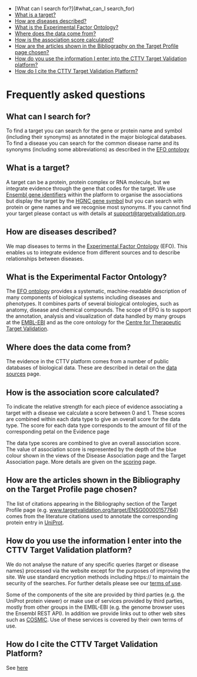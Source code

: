   * [What can I search for?](#what_can_I search_for)
  * [What is a target?](#target)
  * [How are diseases described?](#diseases)
  * [What is the Experimental Factor Ontology?](#efo)
  * [ Where does the data come from?](#data)
  * [How is the association score calculated?](#score)
  * [How are the articles shown in the Bibliography on the Target Profile page chosen?](#biblio)
  * [How do you use the information I enter into the CTTV Target Validation platform?](#data_use)
  * [How do I cite the CTTV Target Validation Platform?](#citation)

Frequently asked questions
==========================
<a name="what_can_I search_for"></a>What can I search for?
----------------------
To find a target you can search for the gene or protein name and symbol (including their synonyms)
as annotated in the major biological databases. To find a disease you can search for the common disease
name and its synonyms (including some abbreviations) as described in the [EFO ontology](http://www.ebi.ac.uk/efo/)

<a name="target"></a>What is a target?
-----------------
A target can be a protein, protein complex or RNA molecule, but we integrate evidence through the gene that codes for
the target. We use [Ensembl gene identifiers](http://www.ensembl.org/info/genome/genebuild/genome_annotation.html)
within the platform to organise the associations but display the target by the [HGNC gene symbol](http://www.genenames.org)
but you can search with protein or gene names and we recognise most synonyms. If you cannot find your target please
contact us with details at support@targetvalidation.org.

<a name="diseases"></a>How are diseases described?
---------------------------
We map diseases to terms in the [Experimental Factor Ontology](http://www.ebi.ac.uk/efo/) (EFO). This enables us to integrate evidence
from different sources and to describe relationships between diseases.

<a name="efo"></a>What is the Experimental Factor Ontology?
-----------------------------------------
The [EFO ontology](http://www.ebi.ac.uk/efo/) provides a systematic, machine-readable description of many components of biological systems including diseases and
phenotypes. It combines parts of several biological ontologies, such as anatomy, disease and chemical compounds. The
scope of EFO is to support the annotation, analysis and visualization of data handled by many groups at the [EMBL-EBI](http://www.ebi.ac.uk)
and as the core ontology for the [Centre for Therapeutic Target Validation](http://about.targetvalidation.org).

<a name="data"></a>Where does the data come from?
------------------------------
The evidence in the CTTV platform comes from a number of public databases of biological data. These are
described in detail on the [data sources](/data_sources) page.

<a name="score"></a>How is the association score calculated?
----------------------------------------
To indicate the relative strength for each piece of evidence associating a target with a disease we calculate a score
between 0 and 1. These scores are combined within each data type to give an overall score for the
data type. The score for each data type corresponds to the amount of fill of the corresponding petal on the Evidence page

The data type scores are combined to give an overall association score. The value of association score is represented by
the depth of the blue colour shown in the views of the Disease Association page and the Target Association page. More
details are given on the [scoring](/scoring) page.

<a name="biblio">How are the articles shown in the Bibliography on the Target Profile page chosen?
---------------------------------------------------------------------------------
The list of citations appearing in the Bibliography section of the Target Profile page (e.g.
www.targetvalidation.org/target/ENSG00000157764) comes from the literature citations used to annotate the corresponding
protein entry in [UniProt](http://www.uniprot.org).

<a name="data_use">How do you use the information I enter into the CTTV Target Validation platform?
--------------------------------------------------------------------------------
We do not analyse the nature of any specific queries (target or disease names) processed via the website except for the
purposes of improving the site. We use standard encryption methods including https:// to maintain the security of the
searches. For further details please see our [terms of use](/terms_of_use).

Some of the components of the site are provided by third parties (e.g. the UniProt protein viewer) or make use of services
provided by third parties, mostly from other groups in the EMBL-EBI (e.g. the genome browser uses the Ensembl REST API). In addition we provide
links out to other web sites such as [COSMIC](http://cancer.sanger.ac.uk/cosmic). Use of these services is covered by their own terms of use.

<a name="citation">How do I cite the CTTV Target Validation Platform?
--------------------------------------------------
See [here](/about#citation)
